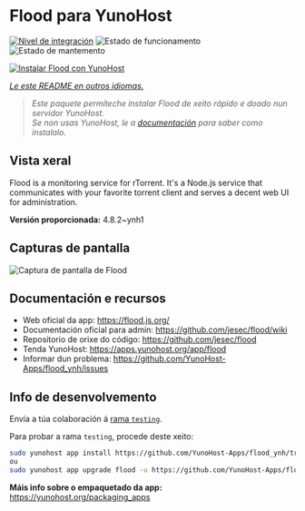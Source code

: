 <!--
NOTA: Este README foi creado automáticamente por <https://github.com/YunoHost/apps/tree/master/tools/readme_generator>
NON debe editarse manualmente.
-->

# Flood para YunoHost

[![Nivel de integración](https://dash.yunohost.org/integration/flood.svg)](https://dash.yunohost.org/appci/app/flood) ![Estado de funcionamento](https://ci-apps.yunohost.org/ci/badges/flood.status.svg) ![Estado de mantemento](https://ci-apps.yunohost.org/ci/badges/flood.maintain.svg)

[![Instalar Flood con YunoHost](https://install-app.yunohost.org/install-with-yunohost.svg)](https://install-app.yunohost.org/?app=flood)

*[Le este README en outros idiomas.](./ALL_README.md)*

> *Este paquete permíteche instalar Flood de xeito rápido e doado nun servidor YunoHost.*  
> *Se non usas YunoHost, le a [documentación](https://yunohost.org/install) para saber como instalalo.*

## Vista xeral

Flood is a monitoring service for rTorrent. It's a Node.js service that communicates with your favorite torrent client and serves a decent web UI for administration.

**Versión proporcionada:** 4.8.2~ynh1

## Capturas de pantalla

![Captura de pantalla de Flood](./doc/screenshots/screenshot.png)

## Documentación e recursos

- Web oficial da app: <https://flood.js.org/>
- Documentación oficial para admin: <https://github.com/jesec/flood/wiki>
- Repositorio de orixe do código: <https://github.com/jesec/flood>
- Tenda YunoHost: <https://apps.yunohost.org/app/flood>
- Informar dun problema: <https://github.com/YunoHost-Apps/flood_ynh/issues>

## Info de desenvolvemento

Envía a túa colaboración á [rama `testing`](https://github.com/YunoHost-Apps/flood_ynh/tree/testing).

Para probar a rama `testing`, procede deste xeito:

```bash
sudo yunohost app install https://github.com/YunoHost-Apps/flood_ynh/tree/testing --debug
ou
sudo yunohost app upgrade flood -u https://github.com/YunoHost-Apps/flood_ynh/tree/testing --debug
```

**Máis info sobre o empaquetado da app:** <https://yunohost.org/packaging_apps>
